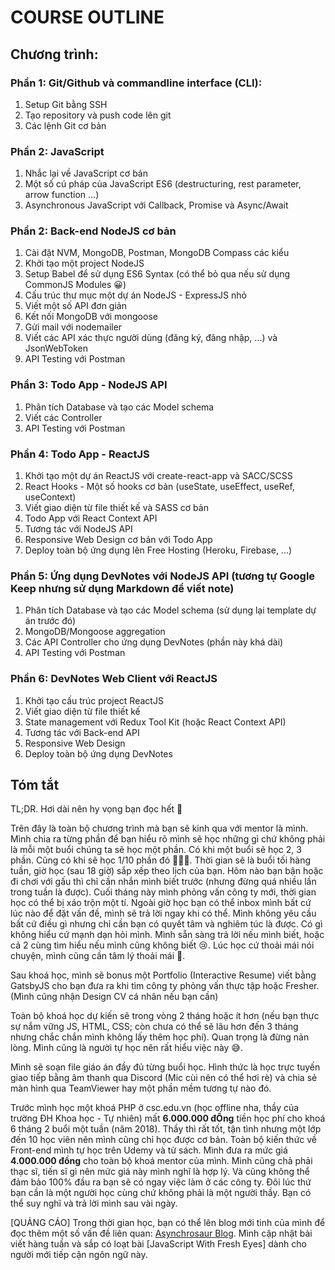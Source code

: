 # COURSE OUTLINE

## Chương trình:

### Phần 1: Git/Github và commandline interface (CLI):

1.  Setup Git bằng SSH
2. Tạo repository và push code lên git
3. Các lệnh Git cơ bản

### Phần 2: JavaScript

1. Nhắc lại về JavaScript cơ bản
2. Một số cú pháp của JavaScript ES6 (destructuring, rest parameter, arrow function ...)
3. Asynchronous JavaScript với Callback, Promise và Async/Await

### Phần 2: Back-end NodeJS cơ bản

1. Cài đặt NVM, MongoDB, Postman, MongoDB Compass các kiểu
1. Khởi tạo một project NodeJS
2. Setup Babel để sử dụng ES6 Syntax (có thể bỏ qua nếu sử dụng CommonJS Modules 😀)
3. Cấu trúc thư mục một dự án NodeJS - ExpressJS nhỏ
4. Viết một số API đơn giản
5. Kết nối MongoDB với mongoose
6. Gửi mail với nodemailer
7. Viết các API xác thực người dùng (đăng ký, đăng nhập, ...) và JsonWebToken
8. API Testing với Postman

### Phần 3: Todo App - NodeJS API

1. Phân tích Database và tạo các Model schema
2. Viết các Controller
3. API Testing với Postman

### Phần 4: Todo App - ReactJS

1. Khởi tạo một dự án ReactJS với create-react-app và SACC/SCSS
2. React Hooks - Một số hooks cơ bản (useState, useEffect, useRef, useContext)
3. Viết giao diện từ file thiết kế và SASS cơ bản
4. Todo App với React Context API
5. Tương tác với NodeJS API
6. Responsive Web Design cơ bản với Todo App
7. Deploy toàn bộ ứng dụng lên Free Hosting (Heroku, Firebase, ...)

### Phần 5: Ứng dụng DevNotes với NodeJS API (tương tự Google Keep nhưng sử dụng Markdown để viết note)

1. Phân tích Database và tạo các Model schema (sử dụng lại template dự án trước đó)
2. MongoDB/Mongoose aggregation
3. Các API Controller cho ứng dụng DevNotes (phần này khá dài)
4. API Testing với Postman

### Phần 6: DevNotes Web Client với ReactJS

1. Khởi tạo cấu trúc project ReactJS
2. Viết giao diện từ file thiết kế
3. State management với Redux Tool Kit (hoặc React Context API)
4. Tương tác với Back-end API
5. Responsive Web Design
6. Deploy toàn bộ ứng dụng DevNotes

## Tóm tắt

TL;DR. Hơi dài nên hy vọng bạn đọc hết 🤣

Trên đây là toàn bộ chương trình mà bạn sẽ kinh qua với mentor là mình. Mình chia ra từng phần để bạn hiểu rõ mình sẽ học những gì chứ không phải là mỗi một buổi chúng ta sẽ học một phần. Có khi một buổi sẽ học 2, 3 phần. Cũng có khi sẽ học 1/10 phần đó 🤣🤣🤣. Thời gian sẽ là buổi tối hàng tuần, giờ học (sau 18 giờ) sắp xếp theo lịch của bạn. Hôm nào bạn bận hoặc đi chơi với gấu thì chỉ cần nhắn mình biết trước (nhưng đừng quá nhiều lần trong tuần là được). Cuối tháng này mình phỏng vấn công ty mới, thời gian học có thể bị xáo trộn một tí. Ngoài giờ học bạn có thể inbox mình bất cứ lúc nào để đặt vấn đề, mình sẽ trả lời ngay khi có thể. Mình không yêu cầu bất cứ điều gì nhưng chỉ cần bạn có quyết tâm và nghiêm túc là được. Có gì không hiểu cứ mạnh dạn hỏi mình. Mình sẵn sàng trả lời nếu mình biết, hoặc cả 2 cùng tìm hiểu nếu mình cũng không biết 😢. Lúc học cứ thoải mái nói chuyện, mình cũng cần tâm lý thoải mái 🤭.

Sau khoá học, mình sẽ bonus một Portfolio (Interactive Resume) viết bằng GatsbyJS cho bạn đưa ra khi tìm công ty phỏng vấn thực tập hoặc Fresher. (Mình cũng nhận Design CV cá nhân nếu bạn cần)

Toàn bộ khoá học dự kiến sẽ trong vòng 2 tháng hoặc ít hơn (nếu bạn thực sự nắm vững JS, HTML, CSS; còn chưa có thể sẽ lâu hơn đến 3 tháng nhưng chắc chắn mình không lấy thêm học phí). Quan trọng là đừng nản lòng. Mình cũng là người tự học nên rất hiểu việc này 😅.

Mình sẽ soạn file giáo án đầy đủ từng buổi học. Hình thức là học trực tuyến giao tiếp bằng âm thanh qua Discord (Mic cùi nên có thể hơi rè) và chia sẻ màn hình qua TeamViewer hay một phần mềm tương tự nào đó.

Trước mình học một khoá PHP ở csc.edu.vn (học offline nha, thầy của trường ĐH Khoa học - Tự nhiên) mất **6.000.000 đỒng** tiền học phí cho khoá 6 tháng 2 buổi một tuần (năm 2018). Thầy thì rất tốt, tận tình nhưng một lớp đến 10 học viên nên mình cũng chỉ học được cơ bản. Toàn bộ kiến thức về Front-end mình tự học trên Udemy và từ sách. Mình đưa ra mức giá **4.000.000 đồng** cho toàn bộ khoá mentor của mình. Mình cũng chả phải thạc sĩ, tiến sĩ gì nên mức giá này mình nghĩ là hợp lý. Và cũng không thể đảm bảo 100% đầu ra bạn sẽ có ngay việc làm ở các công ty. Đôi lúc thứ bạn cần là một người học cùng chứ không phải là một người thầy. Bạn có thể suy nghĩ và trả lời mình sau vài ngày.

[QUẢNG CÁO] Trong thời gian học, bạn có thể lên blog mới tinh của mình để đọc thêm một số vấn đề liên quan: [Asynchrosaur Blog](https://asynchrosaur.gatsbyjs.io). Mình cập nhật bài viết hàng tuần và sắp có loạt bài [JavaScript With Fresh Eyes] dành cho người mới tiếp cận ngôn ngữ này.